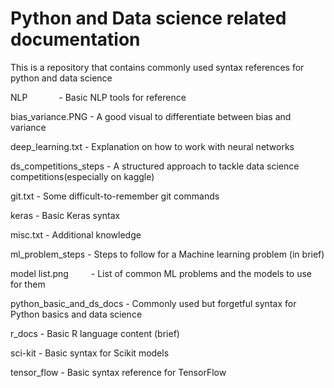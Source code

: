 # Python and Data science related documentation
This is a repository that contains commonly used syntax references for python and data science

NLP &emsp;&emsp;&emsp;                      - Basic NLP tools for reference

bias_variance.PNG        - A good visual to differentiate between bias and variance

deep_learning.txt        - Explanation on how to work with neural networks

ds_competitions_steps    - A structured approach to tackle data science competitions(especially on kaggle)

git.txt                  -  Some difficult-to-remember git commands

keras                    - Basic Keras syntax

misc.txt                 - Additional knowledge

ml_problem_steps         - Steps to follow for a Machine learning problem (in brief)

model list.png &emsp;&emsp;  - List of common ML problems and the models to use for them

python_basic_and_ds_docs - Commonly used but forgetful syntax for Python basics and data science

r_docs                   - Basic R language content (brief)

sci-kit                  - Basic syntax for Scikit models

tensor_flow              - Basic syntax reference for TensorFlow

